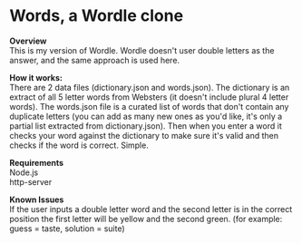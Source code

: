 # Words, a Wordle clone

**Overview**  
This is my version of Wordle. Wordle doesn't user double letters as the answer, and the same approach is used here. 

**How it works:**  
There are 2 data files (dictionary.json and words.json). The dictionary is an extract of all 5 letter words from Websters (it doesn't include plural 4 letter words). The words.json file is a curated list of words that don't contain any duplicate letters (you can add as many new ones as you'd like, it's only a partial list extracted from dictionary.json). Then when you enter a word it checks your word against the dictionary to make sure it's valid and then checks if the word is correct. Simple.

**Requirements**  
Node.js  
http-server  

**Known Issues**  
If the user inputs a double letter word and the second letter is in the correct position the first letter will be yellow and the second green. (for example: guess = taste, solution = suite)